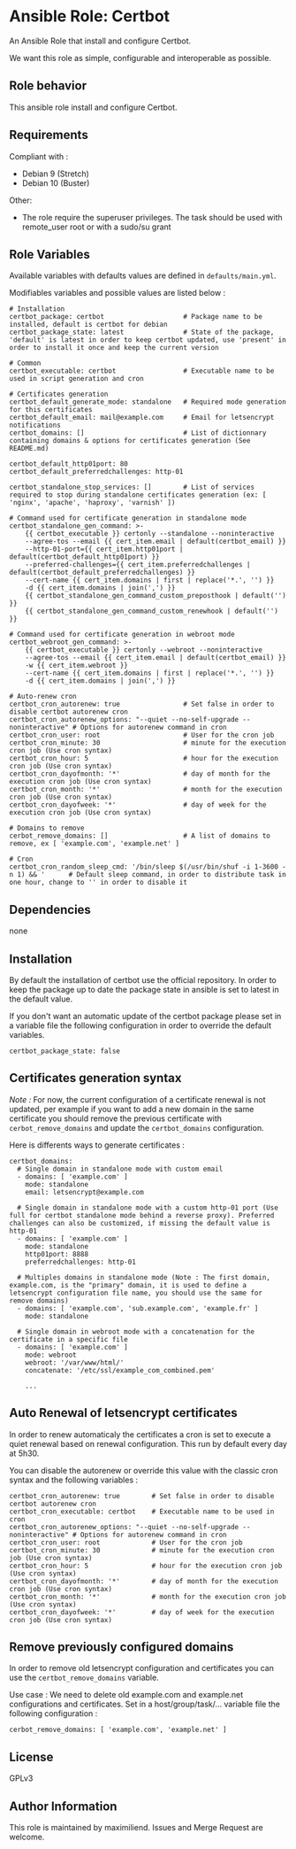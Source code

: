 # Ansible Role: Certbot

An Ansible Role that install and configure Certbot.

We want this role as simple, configurable and interoperable as possible.


## Role behavior

This ansible role install and configure Certbot.


## Requirements

Compliant with :
- Debian 9 (Stretch)
- Debian 10 (Buster)

Other:
- The role require the superuser privileges. The task should be used with remote_user root or with a sudo/su grant


## Role Variables

Available variables with defaults values are defined in `defaults/main.yml`.

Modifiables variables and possible values are listed below :

```
# Installation
certbot_package: certbot                    # Package name to be installed, default is certbot for debian
certbot_package_state: latest               # State of the package, 'default' is latest in order to keep certbot updated, use 'present' in order to install it once and keep the current version

# Common
certbot_executable: certbot                 # Executable name to be used in script generation and cron

# Certificates generation
certbot_default_generate_mode: standalone   # Required mode generation for this certificates
certbot_default_email: mail@example.com     # Email for letsencrypt notifications
certbot_domains: []                         # List of dictionnary containing domains & options for certificates generation (See README.md)

certbot_default_http01port: 80
certbot_default_preferredchallenges: http-01

certbot_standalone_stop_services: []        # List of services required to stop during standalone certificates generation (ex: [ 'nginx', 'apache', 'haproxy', 'varnish' ])

# Command used for certificate generation in standalone mode
certbot_standalone_gen_command: >-
    {{ certbot_executable }} certonly --standalone --noninteractive
    --agree-tos --email {{ cert_item.email | default(certbot_email) }}
    --http-01-port={{ cert_item.http01port | default(certbot_default_http01port) }}
    --preferred-challenges={{ cert_item.preferredchallenges | default(certbot_default_preferredchallenges) }}
    --cert-name {{ cert_item.domains | first | replace('*.', '') }}
    -d {{ cert_item.domains | join(',') }}
    {{ certbot_standalone_gen_command_custom_preposthook | default('') }}
    {{ certbot_standalone_gen_command_custom_renewhook | default('') }}

# Command used for certificate generation in webroot mode
certbot_webroot_gen_command: >-
    {{ certbot_executable }} certonly --webroot --noninteractive
    --agree-tos --email {{ cert_item.email | default(certbot_email) }}
    -w {{ cert_item.webroot }}
    --cert-name {{ cert_item.domains | first | replace('*.', '') }}
    -d {{ cert_item.domains | join(',') }}

# Auto-renew cron
certbot_cron_autorenew: true                # Set false in order to disable certbot autorenew cron
certbot_cron_autorenew_options: "--quiet --no-self-upgrade --noninteractive" # Options for autorenew command in cron
certbot_cron_user: root                     # User for the cron job
certbot_cron_minute: 30                     # minute for the execution cron job (Use cron syntax)
certbot_cron_hour: 5                        # hour for the execution cron job (Use cron syntax)
certbot_cron_dayofmonth: '*'                # day of month for the execution cron job (Use cron syntax)
certbot_cron_month: '*'                     # month for the execution cron job (Use cron syntax)
certbot_cron_dayofweek: '*'                 # day of week for the execution cron job (Use cron syntax)

# Domains to remove
cerbot_remove_domains: []                   # A list of domains to remove, ex [ 'example.com', 'example.net' ]

# Cron
certbot_cron_random_sleep_cmd: '/bin/sleep $(/usr/bin/shuf -i 1-3600 -n 1) && '      # Default sleep command, in order to distribute task in one hour, change to '' in order to disable it
```

## Dependencies

none


## Installation

By default the installation of certbot use the official repository. In order to keep the package up to date the package state in ansible is set to latest in the default value.

If you don't want an automatic update of the certbot package please set in a variable file the following configuration in order to override the default variables.

```
certbot_package_state: false
```


## Certificates generation syntax

*Note :* For now, the current configuration of a certificate renewal is not updated, per example if you want to add a new domain in the same certificate you should remove the previous certificate with `cerbot_remove_domains` and update the `certbot_domains` configuration.

Here is differents ways to generate certificates :

```
certbot_domains:
  # Single domain in standalone mode with custom email
  - domains: [ 'example.com' ]
    mode: standalone
    email: letsencrypt@example.com

  # Single domain in standalone mode with a custom http-01 port (Use full for certbot standalone mode behind a reverse proxy). Preferred challenges can also be customized, if missing the default value is http-01
  - domains: [ 'example.com' ]
    mode: standalone
    http01port: 8888
    preferredchallenges: http-01

  # Multiples domains in standalone mode (Note : The first domain, example.com, is the "primary" domain, it is used to define a letsencrypt configuration file name, you should use the same for remove domains)
  - domains: [ 'example.com', 'sub.example.com', 'example.fr' ]
    mode: standalone

  # Single domain in webroot mode with a concatenation for the certificate in a specific file
  - domains: [ 'example.com' ]
    mode: webroot
    webroot: '/var/www/html/'
    concatenate: '/etc/ssl/example_com_combined.pem'

    ...
```

## Auto Renewal of letsencrypt certificates

In order to renew automaticaly the certificates a cron is set to execute a quiet renewal based on renewal configuration. This run by default every day at 5h30.

You can disable the autorenew or override this value with the classic cron syntax and the following variables :

```
certbot_cron_autorenew: true        # Set false in order to disable certbot autorenew cron
certbot_cron_executable: certbot    # Executable name to be used in cron
certbot_cron_autorenew_options: "--quiet --no-self-upgrade --noninteractive" # Options for autorenew command in cron
certbot_cron_user: root             # User for the cron job
certbot_cron_minute: 30             # minute for the execution cron job (Use cron syntax)
certbot_cron_hour: 5                # hour for the execution cron job (Use cron syntax)
certbot_cron_dayofmonth: '*'        # day of month for the execution cron job (Use cron syntax)
certbot_cron_month: '*'             # month for the execution cron job (Use cron syntax)
certbot_cron_dayofweek: '*'         # day of week for the execution cron job (Use cron syntax)
```


## Remove previously configured domains

In order to remove old letsencrypt configuration and certificates you can use the `certbot_remove_domains` variable.

Use case : We need to delete old example.com and example.net configurations and certificates. Set in a host/group/task/... variable file the following configuration :
```
cerbot_remove_domains: [ 'example.com', 'example.net' ]
```


## License

GPLv3


## Author Information

This role is maintained by maximiliend. Issues and Merge Request are welcome.
